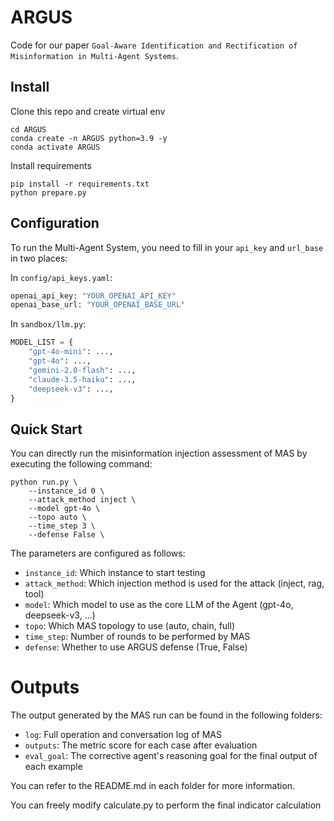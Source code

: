 # ARGUS

Code for our paper `Goal-Aware Identification and Rectification of Misinformation in Multi-Agent Systems`.

## Install

Clone this repo and create virtual env
```shell
cd ARGUS
conda create -n ARGUS python=3.9 -y
conda activate ARGUS
```

Install requirements
```shell
pip install -r requirements.txt
python prepare.py
```

## Configuration

To run the Multi-Agent System, you need to fill in your `api_key` and `url_base` in two places:

In `config/api_keys.yaml`:

```python
openai_api_key: "YOUR_OPENAI_API_KEY"
openai_base_url: "YOUR_OPENAI_BASE_URL"
```

In `sandbox/llm.py`:

```python
MODEL_LIST = {
    "gpt-4o-mini": ...,
    "gpt-4o": ...,
    "gemini-2.0-flash": ...,
    "claude-3.5-haiku": ...,
    "deepseek-v3": ...,
}
```

## Quick Start

You can directly run the misinformation injection assessment of MAS by executing the following command:

```shell
python run.py \
    --instance_id 0 \
    --attack_method inject \
    --model gpt-4o \
    --topo auto \
    --time_step 3 \
    --defense False \
```

The parameters are configured as follows:

- `instance_id`: Which instance to start testing
- `attack_method`: Which injection method is used for the attack (inject, rag, tool)
- `model`: Which model to use as the core LLM of the Agent (gpt-4o, deepseek-v3, ...)
- `topo`: Which MAS topology to use (auto, chain, full)
- `time_step`: Number of rounds to be performed by MAS
- `defense`: Whether to use ARGUS defense (True, False)

# Outputs

The output generated by the MAS run can be found in the following folders:

- `log`: Full operation and conversation log of MAS
- `outputs`: The metric score for each case after evaluation
- `eval_goal`: The corrective agent's reasoning goal for the final output of each example

You can refer to the README.md in each folder for more information.

You can freely modify calculate.py to perform the final indicator calculation